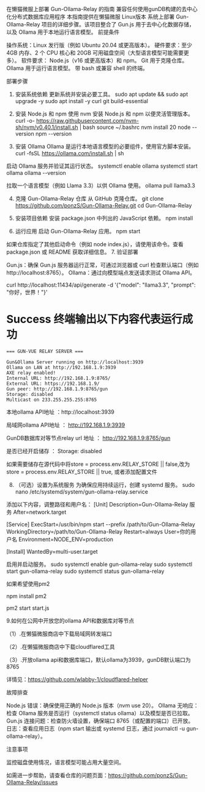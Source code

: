 在懒猫微服上部署 Gun-Ollama-Relay 的指南 
兼容任何使用gunDB构建的去中心化分布式数据库应用程序
本指南提供在懒猫微服 Linux版本 系统上部署 Gun-Ollama-Relay 项目的详细步骤。该项目整合了 Gun.js 用于去中心化数据存储，以及 Ollama 用于本地运行语言模型。
前提条件

操作系统：Linux 发行版（例如 Ubuntu 20.04 或更高版本）。
硬件要求：至少 4GB 内存、2 个 CPU 核心和 20GB 可用磁盘空间（大型语言模型可能需要更多）。
软件要求：
Node.js（v16 或更高版本）和 npm。
Git 用于克隆仓库。
Ollama 用于运行语言模型。
带 bash 或兼容 shell 的终端。



部署步骤
1. 安装系统依赖
更新系统并安装必要工具。
sudo apt update && sudo apt upgrade -y
sudo apt install -y curl git build-essential

2. 安装 Node.js 和 npm
使用 nvm 安装 Node.js 和 npm 以便灵活管理版本。
curl -o- https://raw.githubusercontent.com/nvm-sh/nvm/v0.40.1/install.sh | bash
source ~/.bashrc
nvm install 20
node --version
npm --version

3. 安装 Ollama
Ollama 是运行本地语言模型的必要组件，使用官方脚本安装。
curl -fsSL https://ollama.com/install.sh | sh

启动 Ollama 服务并验证其运行状态。
systemctl enable ollama
systemctl start ollama
ollama --version

拉取一个语言模型（例如 Llama 3.3）以供 Ollama 使用。
ollama pull llama3.3

4. 克隆 Gun-Ollama-Relay 仓库
从 GitHub 克隆仓库。
git clone https://github.com/ponzS/Gun-Ollama-Relay.git
cd Gun-Ollama-Relay

5. 安装项目依赖
安装 package.json 中列出的 JavaScript 依赖。
npm install

6. 运行应用
启动 Gun-Ollama-Relay 应用。
npm start

如果仓库指定了其他启动命令（例如 node index.js），请使用该命令。查看 package.json 或 README 获取详细信息。
7. 验证部署

Gun.js：确保 Gun.js 服务器运行正常，可通过浏览器或 curl 检查默认端口（例如 http://localhost:8765）。
Ollama：通过向模型端点发送请求测试 Ollama API。

curl http://localhost:11434/api/generate -d '{"model": "llama3.3", "prompt": "你好，世界！"}'

 # Success 终端输出以下内容代表运行成功
 ```base
=== GUN-VUE RELAY SERVER ===

Gun&Ollama Server running on http://localhost:3939
Ollama on LAN at http://192.168.1.9:3939
AXE relay enabled!
Internal URL: http://192.168.1.9:8765/
External URL: https://192.168.1.9/
Gun peer: http://192.168.1.9:8765/gun
Storage: disabled
Multicast on 233.255.255.255:8765
 ```

本地ollama API地址 ：http://localhost:3939

局域网ollama API地址 ： http://192.168.1.9:3939

GunDB数据库对等节点relay url 地址 ： http://192.168.1.9:8765/gun

是否已经开启储存 ： Storage: disabled  

如果需要储存在源代码中将store = process.env.RELAY_STORE || false,改为store = process.env.RELAY_STORE || true, 或者添加配置文件

8. （可选）设置为系统服务
为确保应用持续运行，创建 systemd 服务。
sudo nano /etc/systemd/system/gun-ollama-relay.service

添加以下内容，调整路径和用户名：
[Unit]
Description=Gun-Ollama-Relay 服务
After=network.target

[Service]
ExecStart=/usr/bin/npm start --prefix /path/to/Gun-Ollama-Relay
WorkingDirectory=/path/to/Gun-Ollama-Relay
Restart=always
User=你的用户名
Environment=NODE_ENV=production

[Install]
WantedBy=multi-user.target

启用并启动服务。
sudo systemctl enable gun-ollama-relay
sudo systemctl start gun-ollama-relay
sudo systemctl status gun-ollama-relay

如果希望使用pm2

npm install pm2

pm2 start start.js

9.如何在公网中开放您的ollama API和数据库对等节点

（1）.在懒猫微服商店中下载局域网转发端口

（2）.在懒猫微服商店中下载cloudflared工具

（3）.开放ollama api和数据库端口，默认ollama为3939，gunDB默认端口为8765

详情见：https://github.com/wlabby-1/cloudflared-helper


故障排查

Node.js 错误：确保使用正确的 Node.js 版本（nvm use 20）。
Ollama 无响应：检查 Ollama 服务是否运行（systemctl status ollama）以及模型是否已拉取。
Gun.js 连接问题：检查防火墙设置，确保端口 8765（或配置的端口）已开放。
日志：查看应用日志（npm start 输出或 systemd 日志，通过 journalctl -u gun-ollama-relay）。

注意事项

监控磁盘使用情况，语言模型可能占用大量空间。

如需进一步帮助，请查看仓库的问题页面：https://github.com/ponzS/Gun-Ollama-Relay/issues

